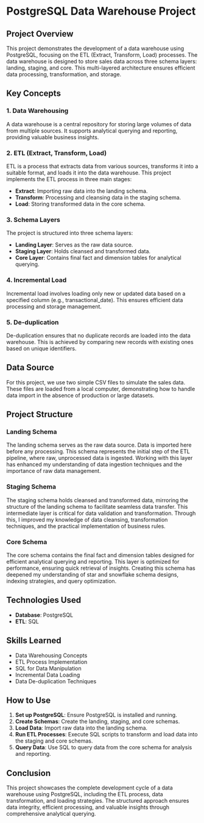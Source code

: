 # PostgreSQL Data Warehouse Project

## Project Overview
This project demonstrates the development of a data warehouse using PostgreSQL, focusing on the ETL (Extract, Transform, Load) processes. The data warehouse is designed to store sales data across three schema layers: landing, staging, and core. This multi-layered architecture ensures efficient data processing, transformation, and storage.
## Key Concepts
### 1. Data Warehousing
A data warehouse is a central repository for storing large volumes of data from multiple sources. It supports analytical querying and reporting, providing valuable business insights.

### 2. ETL (Extract, Transform, Load)
ETL is a process that extracts data from various sources, transforms it into a suitable format, and loads it into the data warehouse. This project implements the ETL process in three main stages:
- **Extract**: Importing raw data into the landing schema.
- **Transform**: Processing and cleansing data in the staging schema.
- **Load**: Storing transformed data in the core schema.

### 3. Schema Layers
The project is structured into three schema layers:
- **Landing Layer**: Serves as the raw data source.
- **Staging Layer**: Holds cleansed and transformed data.
- **Core Layer**: Contains final fact and dimension tables for analytical querying.

### 4. Incremental Load
Incremental load involves loading only new or updated data based on a specified column (e.g., transactional_date). This ensures efficient data processing and storage management.

### 5. De-duplication
De-duplication ensures that no duplicate records are loaded into the data warehouse. This is achieved by comparing new records with existing ones based on unique identifiers.

## Data Source
For this project, we use two simple CSV files to simulate the sales data. These files are loaded from a local computer, demonstrating how to handle data import in the absence of production or large datasets.

## Project Structure
### Landing Schema
The landing schema serves as the raw data source. Data is imported here before any processing. This schema represents the initial step of the ETL pipeline, where raw, unprocessed data is ingested. Working with this layer has enhanced my understanding of data ingestion techniques and the importance of raw data management.

### Staging Schema
The staging schema holds cleansed and transformed data, mirroring the structure of the landing schema to facilitate seamless data transfer. This intermediate layer is critical for data validation and transformation. Through this, I improved my knowledge of data cleansing, transformation techniques, and the practical implementation of business rules.

### Core Schema
The core schema contains the final fact and dimension tables designed for efficient analytical querying and reporting. This layer is optimized for performance, ensuring quick retrieval of insights. Creating this schema has deepened my understanding of star and snowflake schema designs, indexing strategies, and query optimization.

## Technologies Used
- **Database**: PostgreSQL
- **ETL**: SQL

## Skills Learned
- Data Warehousing Concepts
- ETL Process Implementation
- SQL for Data Manipulation
- Incremental Data Loading
- Data De-duplication Techniques

## How to Use
1. **Set up PostgreSQL**: Ensure PostgreSQL is installed and running.
2. **Create Schemas**: Create the landing, staging, and core schemas.
3. **Load Data**: Import raw data into the landing schema.
4. **Run ETL Processes**: Execute SQL scripts to transform and load data into the staging and core schemas.
5. **Query Data**: Use SQL to query data from the core schema for analysis and reporting.

## Conclusion
This project showcases the complete development cycle of a data warehouse using PostgreSQL, including the ETL process, data transformation, and loading strategies. The structured approach ensures data integrity, efficient processing, and valuable insights through comprehensive analytical querying.